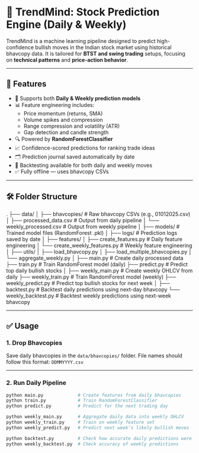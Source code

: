 # 🧠 TrendMind: Stock Prediction Engine (Daily & Weekly)

TrendMind is a machine learning pipeline designed to predict high-confidence bullish moves in the Indian stock market using historical bhavcopy data. It is tailored for **BTST and swing trading** setups, focusing on **technical patterns** and **price-action behavior**.

---

## 🚀 Features

- 📅 Supports both **Daily & Weekly prediction models**
- 📊 Feature engineering includes:
  - Price momentum (returns, SMA)
  - Volume spikes and compression
  - Range compression and volatility (ATR)
  - Gap detection and candle strength
- 🔍 Powered by **RandomForestClassifier**
- 📈 Confidence-scored predictions for ranking trade ideas
- 🗂️ Prediction journal saved automatically by date
- 🧪 Backtesting available for both daily and weekly moves
- ✅ Fully offline — uses bhavcopy CSVs

---

## 🛠️ Folder Structure

.
├── data/
│   ├── bhavcopies/             # Raw bhavcopy CSVs (e.g., 01012025.csv)
│   ├── processed_data.csv      # Output from daily pipeline
│   └── weekly_processed.csv    # Output from weekly pipeline
│
├── models/                     # Trained model files (RandomForest .pkl)
│
├── logs/                       # Prediction logs saved by date
│
├── features/
│   ├── create_features.py          # Daily feature engineering
│   └── create_weekly_features.py   # Weekly feature engineering
│
├── utils/
│   ├── load_bhavcopy.py
│   ├── load_multiple_bhavcopies.py
│   └── aggregate_weekly.py
│
├── main.py                     # Create daily processed data
├── train.py                    # Train RandomForest model (daily)
├── predict.py                  # Predict top daily bullish stocks
│
├── weekly_main.py              # Create weekly OHLCV from daily
├── weekly_train.py             # Train RandomForest model (weekly)
├── weekly_predict.py           # Predict top bullish stocks for next week
│
├── backtest.py                 # Backtest daily predictions using next-day bhavcopy
└── weekly_backtest.py          # Backtest weekly predictions using next-week bhavcopy

---

## ✅ Usage

### 1. Drop Bhavcopies
Save daily bhavcopies in the `data/bhavcopies/` folder. File names should follow this format: `DDMMYYYY.csv`


---

### 2. Run Daily Pipeline
```bash
python main.py             # Create features from daily bhavcopies
python train.py            # Train RandomForestClassifier
python predict.py          # Predict for the next trading day

python weekly_main.py      # Aggregate daily data into weekly OHLCV
python weekly_train.py     # Train on weekly feature set
python weekly_predict.py   # Predict next week’s likely bullish moves

python backtest.py         # Check how accurate daily predictions were
python weekly_backtest.py  # Check accuracy of weekly predictions